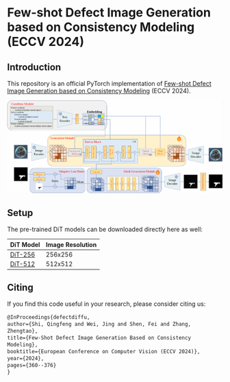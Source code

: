 # Few-shot Defect Image Generation based on Consistency Modeling (ECCV 2024)
## Introduction

This repository is an official PyTorch implementation of [Few-shot Defect Image Generation based on Consistency Modeling](https://arxiv.org/pdf/2408.00372) (ECCV 2024). 

<div align="center"><img src="./img/fig 2 architecture.jpg" width="800"></div>

## Setup
The pre-trained DiT models can be downloaded directly here as well:

| DiT Model     | Image Resolution | 
|---------------|------------------|
| [DiT-256](https://dl.fbaipublicfiles.com/DiT/models/DiT-XL-2-256x256.pt) | 256x256          |
| [DiT-512](https://dl.fbaipublicfiles.com/DiT/models/DiT-XL-2-512x512.pt) | 512x512          | 


## Citing
If you find this code useful in your research, please consider citing us:
```
@InProceedings{defectdiffu,
author={Shi, Qingfeng and Wei, Jing and Shen, Fei and Zhang, Zhengtao},
title={Few-Shot Defect Image Generation Based on Consistency Modeling},
booktitle={European Conference on Computer Vision (ECCV 2024)},
year={2024},
pages={360--376}
}
``` 
